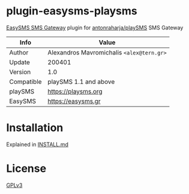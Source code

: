 # plugin-easysms-playsms
 <a target="_blank" href="https://easysms.gr">EasySMS SMS Gateway</a> plugin for <a href="https://github.com/antonraharja/playSMS">antonraharja/playSMS</a> SMS Gateway

Info          | Value
------------- | ---------------------------------
Author        | Alexandros Mavromichalis `<alex@tern.gr>`
Update        | 200401
Version       | 1.0
Compatible    | playSMS 1.1 and above
playSMS       | https://playsms.org
EasySMS       | https://easysms.gr

# Installation

Explained in [INSTALL.md](INSTALL.md)

# License

[GPLv3](LICENSE)
